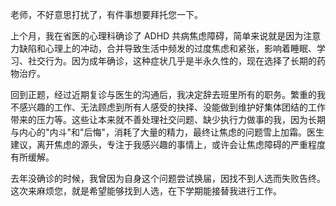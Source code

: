 老师，不好意思打扰了，有件事想要拜托您一下。

上个月，我在省医的心理科确诊了 ADHD 共病焦虑障碍，简单来说就是因为注意力缺陷和心理上的冲动，合并导致生活中频发的过度焦虑和紧张，影响着睡眠、学习、社交行为。因为成年确诊，这种症状几乎是半永久性的，现在选择了长期的药物治疗。

回到正题，经过近期复诊与医生的沟通后，我决定辞去班里所有的职务。繁重的我不感兴趣的工作、无法顾虑到所有人感受的抉择、没能做到维护好集体团结的工作带来的压力等。这些让本来就不善处理社交问题、缺少执行力做事的我，因为长期与内心的"内斗"和"后悔"，消耗了大量的精力，最终让焦虑的问题雪上加霜。医生建议，离开焦虑的源头，专注于我感兴趣的事情上，或许会让焦虑障碍的严重程度有所缓解。

去年没确诊的时候，我曾因为自身这个问题尝试换届，因找不到人选而失败告终。这次来麻烦您，就是希望能够找到人选，在下学期能接替我进行工作。